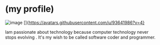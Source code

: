 # (my profile)

<!-- I would like see my pic -->

![image](https://avatars.githubusercontent.com/u/93641986?v=4)
[]{https://avatars.githubusercontent.com/u/93641986?v=4}

Iam passionate about technology because computer technology never stops evolving
. It's my wish to be called software coder and programmer.
